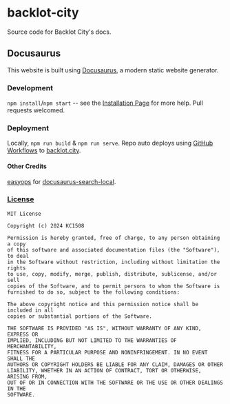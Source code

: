 # backlot-city
Source code for Backlot City's docs. 

## Docusaurus
This website is built using [Docusaurus](https://docusaurus.io/), a modern static website generator.

### Development
`npm install`/`npm start` -- see the [Installation Page](https://docusaurus.io/docs/installation) for more help. Pull requests welcomed.

### Deployment
Locally, `npm run build` & `npm run serve`. Repo auto deploys using [GitHub Workflows](.github/workflows/deploy.yml) to [backlot.city](https://backlot.city/).

#### Other Credits
[easyops](https://github.com/easyops-cn) for [docusaurus-search-local](https://github.com/easyops-cn/docusaurus-search-local).

### [License](./LICENSE)
    MIT License
    
    Copyright (c) 2024 KC1508
    
    Permission is hereby granted, free of charge, to any person obtaining a copy
    of this software and associated documentation files (the "Software"), to deal
    in the Software without restriction, including without limitation the rights
    to use, copy, modify, merge, publish, distribute, sublicense, and/or sell
    copies of the Software, and to permit persons to whom the Software is
    furnished to do so, subject to the following conditions:
    
    The above copyright notice and this permission notice shall be included in all
    copies or substantial portions of the Software.
    
    THE SOFTWARE IS PROVIDED "AS IS", WITHOUT WARRANTY OF ANY KIND, EXPRESS OR
    IMPLIED, INCLUDING BUT NOT LIMITED TO THE WARRANTIES OF MERCHANTABILITY,
    FITNESS FOR A PARTICULAR PURPOSE AND NONINFRINGEMENT. IN NO EVENT SHALL THE
    AUTHORS OR COPYRIGHT HOLDERS BE LIABLE FOR ANY CLAIM, DAMAGES OR OTHER
    LIABILITY, WHETHER IN AN ACTION OF CONTRACT, TORT OR OTHERWISE, ARISING FROM,
    OUT OF OR IN CONNECTION WITH THE SOFTWARE OR THE USE OR OTHER DEALINGS IN THE
    SOFTWARE.
